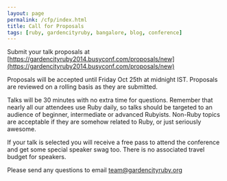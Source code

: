 ```yaml
---
layout: page
permalink: /cfp/index.html
title: Call for Proposals
tags: [ruby, gardencityruby, bangalore, blog, conference]
---
```


Submit your talk proposals at [https://gardencityruby2014.busyconf.com/proposals/new](https://gardencityruby2014.busyconf.com/proposals/new)

Proposals will be accepted until Friday Oct 25th at midnight IST. Proposals are reviewed on a rolling basis as they are submitted.

Talks will be 30 minutes with no extra time for questions. Remember that nearly all our attendees use Ruby daily, so talks should be targeted to an audience of beginner, intermediate or advanced Rubyists. Non-Ruby topics are acceptable if they are somehow related to Ruby, or just seriously awesome.

If your talk is selected you will receive a free pass to attend the conference and get some special speaker swag too. There is no associated travel budget for speakers.

Please send any questions to email [team@gardencityruby.org](mailto:team@gardencityruby.org)
